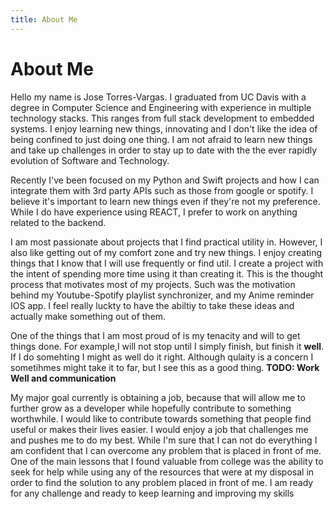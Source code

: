 ```yaml
---
title: About Me
---
```


# About Me
<div id="divider"></div>

Hello my name is Jose Torres-Vargas. I graduated from UC Davis with a degree in
Computer Science and Engineering with experience in multiple technology stacks.
This ranges from full stack development to embedded systems. I enjoy learning
new things, innovating and I don't like the idea of being confined to just
doing one thing. I am not afraid to learn new things and take up challenges in 
order to stay up to date with the the ever rapidly evolution of Software and
Technology.  

Recently I've been focused on my Python and Swift projects and how I can
integrate them with 3rd party APIs such as those from google or spotify. I
believe it's important to learn new things even if they're not my preference.
While I do have experience using REACT, I prefer to work on anything related to
the backend.   

I am most passionate about projects that I find practical utility in. However, 
I also like getting out of my comfort zone and try new things. I enjoy creating
things that I know that I will use frequently or find util. I create a project
with the intent of spending more time using it than creating it. This is the
thought process that motivates most of my projects. Such was the motivation
behind my Youtube-Spotify playlist synchronizer, and my Anime reminder IOS app.
I feel really luckty to have the abiltiy to take these ideas and actually make
something out of them.

One of the things that I am most proud of is my tenacity and will to get things
done. For example,I will not stop until I simply finish, but finish it **well**.
If I do somehting I might as well do it right. Although qulaity is a concern I
sometihmes might take it to far, but I see this as a good thing. **TODO: Work Well and communication**

My major goal currently is obtaining a job, because that will allow me to
further grow as a developer while hopefully contribute to something worthwhile.
I would like to contribute towards something that people find useful or makes 
their lives easier. I would enjoy a job that challenges me and pushes me to do
my best. While I'm sure that I can not do everything I am confident that I can
overcome any problem that is placed in front of me. One of the main lessons that
I found valuable from college was the ability to seek for help while using any
of the resources that were at my disposal in order to find the solution to any
problem placed in front of me. I am ready for any challenge and ready to keep
learning and improving my skills
 